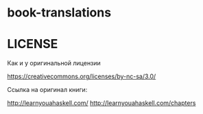 # book-translations

# LICENSE

Как и у оригинальной лицензии

https://creativecommons.org/licenses/by-nc-sa/3.0/

Ссылка на оригинал книги:

http://learnyouahaskell.com/
http://learnyouahaskell.com/chapters
